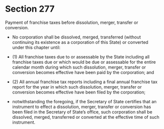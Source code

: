 # Section 277

Payment of franchise taxes before dissolution, merger, transfer or conversion.

- No corporation shall be dissolved, merged, transferred (without continuing its existence as a corporation of this State) or converted under this chapter until:

- (1) All franchise taxes due to or assessable by the State including all franchise taxes due or which would be due or assessable for the entire calendar month during which such dissolution, merger, transfer or conversion becomes effective have been paid by the corporation; and

- (2) All annual franchise tax reports including a final annual franchise tax report for the year in which such dissolution, merger, transfer or conversion becomes effective have been filed by the corporation;

- notwithstanding the foregoing, if the Secretary of State certifies that an instrument to effect a dissolution, merger, transfer or conversion has been filed in the Secretary of State’s office, such corporation shall be dissolved, merged, transferred or converted at the effective time of such instrument.